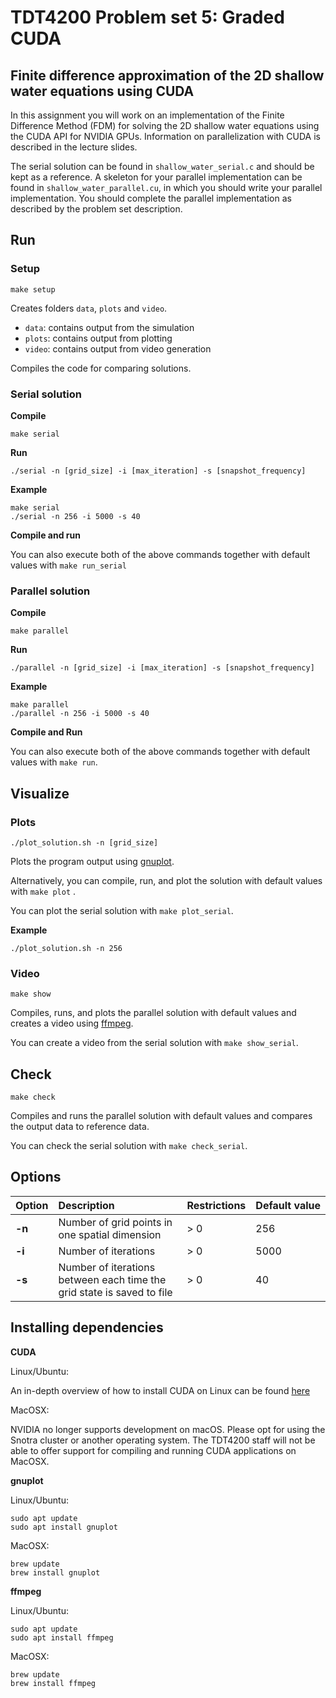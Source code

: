 # TDT4200 Problem set 5: Graded CUDA

## Finite difference approximation of the 2D shallow water equations using CUDA
In this assignment you will work on an implementation of the Finite Difference Method (FDM) for solving the 2D shallow water equations using the CUDA API for NVIDIA GPUs. Information on parallelization with CUDA is described in the lecture slides.

The serial solution can be found in `shallow_water_serial.c` and should be kept as a reference. A skeleton for your parallel implementation can be found in `shallow_water_parallel.cu`, in which you should write your parallel implementation. You should complete the parallel implementation as described by the problem set description.

## Run
### Setup
`make setup`

Creates folders `data`, `plots` and `video`.
- `data`: contains output from the simulation
- `plots`: contains output from plotting
- `video`: contains output from video generation

Compiles the code for comparing solutions.

### Serial solution
**Compile**

`make serial`

**Run**

`./serial -n [grid_size] -i [max_iteration] -s [snapshot_frequency]`

**Example**

```
make serial
./serial -n 256 -i 5000 -s 40
```

**Compile and run**

You can also execute both of the above commands together with default values with `make run_serial`

### Parallel solution
**Compile**

`make parallel`

**Run**

`./parallel -n [grid_size] -i [max_iteration] -s [snapshot_frequency]`

**Example**

```
make parallel
./parallel -n 256 -i 5000 -s 40
```

**Compile and Run**

You can also execute both of the above commands together with default values with `make run`.

## Visualize
### Plots
`./plot_solution.sh -n [grid_size]`

Plots the program output using [gnuplot](http://gnuplot.sourceforge.net).

Alternatively, you can compile, run, and plot the solution with default values with `make plot` .

You can plot the serial solution with `make plot_serial`.

**Example**

`./plot_solution.sh -n 256`

### Video
`make show`

Compiles, runs, and plots the parallel solution with default values and creates a video using [ffmpeg](https://ffmpeg.org).

You can create a video from the serial solution with `make show_serial`.

## Check
`make check`

Compiles and runs the parallel solution with default values and compares the output data to reference data.

You can check the serial solution with `make check_serial`.

## Options
Option | Description | Restrictions | Default value
:------------ | :------------ | :------------ | :------------
**-n** | Number of grid points in one spatial dimension | > 0 | 256
**-i** | Number of iterations | > 0 | 5000
**-s** | Number of iterations between each time the grid state is saved to file | > 0 | 40

## Installing dependencies
**CUDA**

Linux/Ubuntu:

An in-depth overview of how to install CUDA on Linux can be found [here](https://docs.nvidia.com/cuda/cuda-installation-guide-linux/index.html)

MacOSX:

NVIDIA no longer supports development on macOS. Please opt for using
the Snotra cluster or another operating system. The TDT4200 staff will not
be able to offer support for compiling and running CUDA applications on MacOSX.

**gnuplot**

Linux/Ubuntu:

```
sudo apt update
sudo apt install gnuplot
```

MacOSX:

```
brew update
brew install gnuplot
```

**ffmpeg**

Linux/Ubuntu:

```
sudo apt update
sudo apt install ffmpeg
```

MacOSX:

```
brew update
brew install ffmpeg
```
